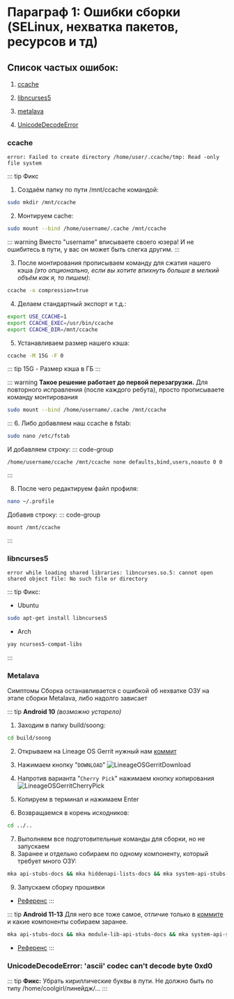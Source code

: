 # Параграф 1: Ошибки сборки (SELinux, нехватка пакетов, ресурсов и тд)

## Cписок частых ошибок:

1. [ccache](#ccache)

2. [libncurses5](#libncurses5)

3. [metalava](#Metalava) 

4. [UnicodeDecodeError](#unicodedecodeerror-ascii-codec-cant-decode-byte-0xd0)



### ccache

`error: Failed to create directory /home/user/.ccache/tmp: Read -only file system`

::: tip Фикс

1. Создаём папку по пути /mnt/ccache командой:
  ```bash
  sudo mkdir /mnt/ccache
  ```
2. Монтируем cache:
  ```bash
  sudo mount --bind /home/username/.cache /mnt/ccache
  ```
  ::: warning
  Вместо "username" вписываете своего юзера! И не ошибитесь в пути, у вас он может быть слегка другим.
  :::

3. После монтирования прописываем команду для сжатия нашего кэша *(это опционально, если вы хотите впихнуть больше в мелкий объём как я, то пишем)*:
  ```bash
  ccache -o compression=true
  ```
4. Делаем стандартный экспорт и т.д.:
  ```bash
  export USE_CCACHE=1
  export CCACHE_EXEC=/usr/bin/ccache
  export CCACHE_DIR=/mnt/ccache
  ```
5. Устанавливаем размер нашего кэша:
  ```bash
  ccache -M 15G -F 0
  ```
  ::: tip
  15G - Размер кэша в ГБ
  :::

  ::: warning **Такое решение работает до первой перезагрузки.**
  Для повторного исправления (после каждого ребута), просто прописываете команду монтирования
  ```bash
  sudo mount --bind /home/username/.cache /mnt/ccache
  ```
  :::
6. Либо добавляем наш ccache в fstab:
  ```bash
  sudo nano /etc/fstab
  ```
  И добавляем строку:
  ::: code-group
  ``` [/etc/fstab]
  /home/username/ccache /mnt/ccache none defaults,bind,users,noauto 0 0
  ```
  :::

8. После чего редактируем файл профиля:
  ```bash
  nano ~/.profile
  ```
  Добавив строку:
  ::: code-group
  ``` [~/.profile]
  mount /mnt/ccache
  ```
:::


### libncurses5

`error while loading shared libraries: libncurses.so.5: cannot open shared object file: No such file or directory`

::: tip Фикс:

- Ubuntu
```bash
sudo apt-get install libncurses5
```

- Arch
```bash
yay ncurses5-compat-libs
```
:::

### Metalava

Симптомы Сборка останавливается с ошибкой об нехватке ОЗУ на этапе сборки Metalava, либо надолго зависает


::: tip **Android 10** *(возможно устарело)*

1) Заходим в папку build/soong:

```bash
cd build/soong
```

2) Открываем на Lineage OS Gerrit нужный нам [коммит](https://review.lineageos.org/c/LineageOS/android_build_soong/+/266411)

3) Нажимаем кнопку "`DOWNLOAD`"
![LineageOSGerritDownload](/Chapter6/LineageOSGerritDownload.png)

4) Напротив варианта "`Cherry Pick`" нажимаем кнопку копирования
![LineageOSGerritCherryPick](/Chapter6/LineageOSGerritCherryPick.png)

5) Копируем в терминал и нажимаем Enter

6) Возвращаемся в корень исходников:

```bash
cd ../..
```

7) Выполняем все подготовительные команды для сборки, но не запускаем
8) Заранее и отдельно собираем по одному компоненту, который требует много ОЗУ:

```bash
mka api-stubs-docs && mka hiddenapi-lists-docs && mka system-api-stubs-docs && mka test-api-stubs-docs
```

9) Запускаем сборку прошивки

* [Референс](https://gist.github.com/mikecriggs/d98f2fc3461b23732fabebb020e4c42e)
:::

::: tip **Android 11-13**
Для него все тоже самое, отличие только в [коммите](https://github.com/verNANDo57/android_build_soong/commit/ffc8846a01fcfc20d6cf8ca701ef73d99f15acad) и какие компоненты собираем заранее.

```bash
mka api-stubs-docs && mka module-lib-api-stubs-docs && mka system-api-stubs-docs && mka test-api-stubs-docs
```

* [Референс](https://gist.github.com/verNANDo57/d76bb6e6e4b887101cf5a1cf64c66cef)
:::

### UnicodeDecodeError: 'ascii' codec can't decode byte 0xd0


::: tip **Фикс:**
Убрать кириллические буквы в пути. Не должно быть по типу /home/coolgirl/линейдж/...
:::